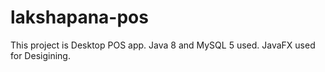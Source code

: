 # lakshapana-pos

This project is Desktop POS app. Java 8 and MySQL 5 used. JavaFX used for Desigining.
